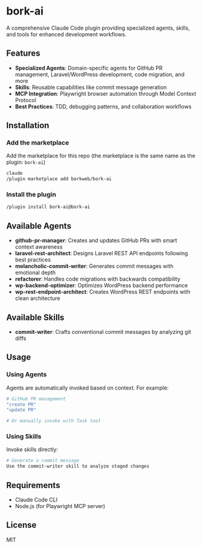 # bork-ai

A comprehensive Claude Code plugin providing specialized agents, skills, and tools for enhanced development workflows.

## Features

- **Specialized Agents**: Domain-specific agents for GitHub PR management, Laravel/WordPress development, code migration, and more
- **Skills**: Reusable capabilities like commit message generation
- **MCP Integration**: Playwright browser automation through Model Context Protocol
- **Best Practices**: TDD, debugging patterns, and collaboration workflows

## Installation

### Add the marketplace

Add the marketplace for this repo (the marketplace is the same name as the plugin: `bork-ai`)

```bash
claude
/plugin marketplace add borkweb/bork-ai
```

### Install the plugin

```bash
/plugin install bork-ai@bork-ai
```

## Available Agents

- **github-pr-manager**: Creates and updates GitHub PRs with smart context awareness
- **laravel-rest-architect**: Designs Laravel REST API endpoints following best practices
- **melancholic-commit-writer**: Generates commit messages with emotional depth
- **refactorer**: Handles code migrations with backwards compatibility
- **wp-backend-optimizer**: Optimizes WordPress backend performance
- **wp-rest-endpoint-architect**: Creates WordPress REST endpoints with clean architecture

## Available Skills

- **commit-writer**: Crafts conventional commit messages by analyzing git diffs

## Usage

### Using Agents

Agents are automatically invoked based on context. For example:

```bash
# GitHub PR management
"create PR"
"update PR"

# Or manually invoke with Task tool
```

### Using Skills

Invoke skills directly:

```bash
# Generate a commit message
Use the commit-writer skill to analyze staged changes
```

## Requirements

- Claude Code CLI
- Node.js (for Playwright MCP server)

## License

MIT
